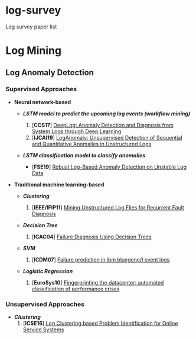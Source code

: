 # log-survey
Log survey paper list



# Log Mining

## Log Anomaly Detection

### Supervised Approaches

* **Neural network-based**
  * ***LSTM model to predict the upcoming log events (workflow mining)***
    1. [**CCS17**] [DeepLog: Anomaly Detection and Diagnosis from System Logs through Deep Learning](https://www.cs.utah.edu/~lifeifei/papers/deeplog.pdf)
    1. [**IJCAI19**] [LogAnomaly: Unsupervised Detection of Sequential and Quantitative Anomalies in Unstructured Logs](https://www.ijcai.org/Proceedings/2019/0658.pdf)
   
  * ***LSTM classification model to classify anomalies***
    * [**FSE19**] [Robust Log-Based Anomaly Detection on Unstable Log Data](https://dl.acm.org/doi/pdf/10.1145/3338906.3338931)
   
  
* **Traditional machine learning-based**
  * ***Clustering***
    1. [**IEEE/IFIP11**] [Mining Unstructured Log Files for Recurrent Fault Diagnosis](https://ieeexplore.ieee.org/stamp/stamp.jsp?tp=&arnumber=5990536)
    
  * ***Decision Tree***
    1. [**ICAC04**] [Failure Diagnosis Using Decision Trees](https://people.eecs.berkeley.edu/~brewer/papers/icac2004_chen_diagnosis.pdf)
  
  * ***SVM***
    1. [**ICDM07**] [Failure prediction in ibm bluegene/l event logs](https://ieeexplore.ieee.org/stamp/stamp.jsp?tp=&arnumber=4470294)
  
  * ***Logistic Regression***
    1. [**EuroSys10**] [Fingerprinting the datacenter: automated classification of performance crises](https://people.orie.cornell.edu/woodard/eurosys2010-paper97.pdf)

### Unsupervised Approaches

* ***Clustering***
  1. [**ICSE16**] [Log Clustering based Problem Identification for Online Service Systems](https://dl.acm.org/doi/pdf/10.1145/2889160.2889232)

